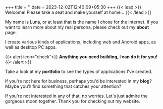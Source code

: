 +++
title = ''
date = 2023-12-02T12:40:09+05:30
+++
{{< lead >}}
Welcome! Please take a seat and make yourself at home...
{{< /lead >}}

My name is Luna, or at least that is the name I chose for the internet.
If you want to learn more about my real persona, please check out my
**about** page.

I create various kinds of applications, including web and Android apps,
as well as desktop PC apps.

{{< alert icon="check">}}
**Anything you need building, I can do it for you!**
{{< /alert >}}

Take a look at my **portfolio** to see the types of applications I've created.

If you're not here for business, perhaps you'd be interested in my **blog**?
Maybe you'll find something that catches your attention?

If you're not interested in any of that, no worries.
Let's just admire the gorgeous moon together.
Thank you for checking out my website.
